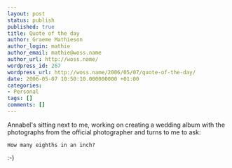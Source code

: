 ```yaml
---
layout: post
status: publish
published: true
title: Quote of the day
author: Graeme Mathieson
author_login: mathie
author_email: mathie@woss.name
author_url: http://woss.name/
wordpress_id: 267
wordpress_url: http://woss.name/2006/05/07/quote-of-the-day/
date: 2006-05-07 10:50:10.000000000 +01:00
categories:
- Personal
tags: []
comments: []
---
```

Annabel's sitting next to me, working on creating a wedding album with the photographs from the official photographer and turns to me to ask:

    How many eighths in an inch?

:-)
